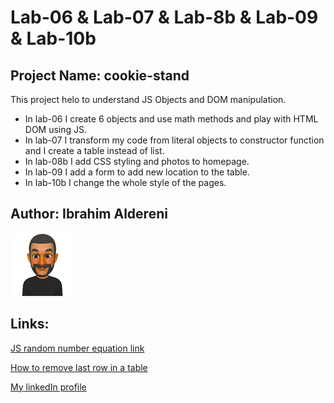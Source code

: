 # Lab-06 & Lab-07 & Lab-8b & Lab-09 & Lab-10b
## Project Name: cookie-stand
This project helo to understand JS Objects and DOM manipulation.

+ In lab-06 I create 6 objects and use math methods and play with HTML DOM using JS.
+ In lab-07 I transform my code from literal objects to constructor function and I create a table instead of list.
+ In lab-08b I add CSS styling and photos to homepage.
+ In lab-09 I add a form to add new location to the table.
+ In lab-10b I change the whole style of the pages.

## Author: Ibrahim Aldereni 

![me](img/meSmall.png)


## Links:
[JS random number equation link](https://developer.mozilla.org/en-US/docs/Web/JavaScript/Reference/Global_Objects/Math/random)

[How to remove last row in a table](https://stackoverflow.com/questions/10686888/delete-last-row-in-table)

[My linkedIn profile](https://www.linkedin.com/in/ibrahim-aldereni/)
